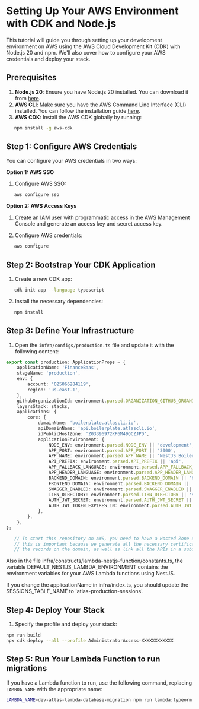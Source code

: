 # Setting Up Your AWS Environment with CDK and Node.js

This tutorial will guide you through setting up your development environment on AWS using the AWS Cloud Development Kit (CDK) with Node.js 20 and npm. We'll also cover how to configure your AWS credentials and deploy your stack.

## Prerequisites

1. **Node.js 20**: Ensure you have Node.js 20 installed. You can download it from [here](https://nodejs.org/).
2. **AWS CLI**: Make sure you have the AWS Command Line Interface (CLI) installed. You can follow the installation guide [here](https://docs.aws.amazon.com/cli/latest/userguide/getting-started-install.html).
3. **AWS CDK**: Install the AWS CDK globally by running:
```bash
   npm install -g aws-cdk
```

## Step 1: Configure AWS Credentials

You can configure your AWS credentials in two ways:

**Option 1: AWS SSO**

1. Configure AWS SSO:
```bash
   aws configure sso
```

**Option 2: AWS Access Keys**

1. Create an IAM user with programmatic access in the AWS Management Console and generate an access key and secret access key.

2. Configure AWS credentials:
```bash
   aws configure
```

## Step 2: Bootstrap Your CDK Application

1. Create a new CDK app:
```bash
   cdk init app --language typescript
```

2. Install the necessary dependencies:
```bash
   npm install
```


## Step 3: Define Your Infrastructure

1. Open the `infra/configs/production.ts` file and update it with the following content:
```typescript
export const production: ApplicationProps = {
    applicationName: 'FinanceBaas',
    stageName: 'production',
    env: {
        account: '025066284119',
        region: 'us-east-1',
    },
    githubOrganizationId: environment.parsed.ORGANIZATION_GITHUB_ORGANIZATION_ID,
    layersStack: stacks,
    applications: {
        core: {
            domainName: 'boilerplate.atlascli.io',
            apiDomainName: 'api.boilerplate.atlascli.io',
            idPublicHostZone: 'Z03396972KP6M49QCZJPD',
            applicationEnvironment: {
                NODE_ENV: environment.parsed.NODE_ENV || 'development',
                APP_PORT: environment.parsed.APP_PORT || '3000',
                APP_NAME: environment.parsed.APP_NAME || 'NestJS Boilerplate',
                API_PREFIX: environment.parsed.API_PREFIX || 'api',
                APP_FALLBACK_LANGUAGE: environment.parsed.APP_FALLBACK_LANGUAGE || 'en',
                APP_HEADER_LANGUAGE: environment.parsed.APP_HEADER_LANGUAGE || 'x-custom-lang',
                BACKEND_DOMAIN: environment.parsed.BACKEND_DOMAIN || 'http://localhost:3000',
                FRONTEND_DOMAIN: environment.parsed.BACKEND_DOMAIN || 'http://localhost:4200',
                SWAGGER_ENABLED: environment.parsed.SWAGGER_ENABLED || 'true',
                I18N_DIRECTORY: environment.parsed.I18N_DIRECTORY || 'src/i18n',
                AUTH_JWT_SECRET: environment.parsed.AUTH_JWT_SECRET || 'secret',
                AUTH_JWT_TOKEN_EXPIRES_IN: environment.parsed.AUTH_JWT_TOKEN_EXPIRES_IN || '1d',
            },
        },
    },
};

   // To start this repository on AWS, you need to have a Hosted Zone on Route53 on AWS,
   // this is important because we generate all the necessary certificates and publish 
   // the records on the domain, as well as link all the APIs in a subdomain.domain.com.
```
Also in the file infra/constructs/lambda-nestjs-function/constants.ts, the variable DEFAULT_NESTJS_LAMBDA_ENVIRONMENT contains the environment variables for your AWS Lambda functions using NestJS.

If you change the applicationName in infra/index.ts, you should update the SESSIONS_TABLE_NAME to 'atlas-production-sessions'.

## Step 4: Deploy Your Stack

1. Specify the profile and deploy your stack:
```bash
npm run build
npx cdk deploy --all --profile AdministratorAccess-XXXXXXXXXXXX
```

## Step 5: Run Your Lambda Function to run migrations

If you have a Lambda function to run, use the following command, replacing `LAMBDA_NAME` with the appropriate name:
```bash
LAMBDA_NAME=dev-atlas-lambda-database-migration npm run lambda:typeorm
```
